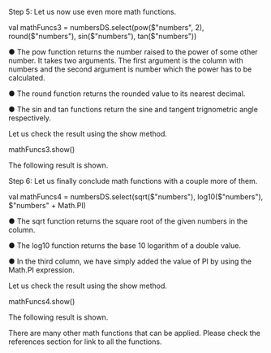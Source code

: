 

Step 5: Let us now use even more math functions.

val mathFuncs3 = numbersDS.select(pow($"numbers", 2), round($"numbers"), sin($"numbers"), tan($"numbers"))

●	The pow function returns the number raised to the power of some other number. It takes two arguments. The first argument is the column with numbers and the second argument is number which the power has to be calculated.

●	The round function returns the rounded value to its nearest decimal.

●	The sin and tan functions return the sine and tangent trignometric angle respectively.

Let us check the result using the show method.

 

mathFuncs3.show()

The following result is shown.

 

Step 6: Let us finally conclude math functions with a couple more of them.

val mathFuncs4 = numbersDS.select(sqrt($"numbers"), log10($"numbers"), $"numbers" + Math.PI)

●	The sqrt function returns the square root of the given numbers in the column.

●	The log10 function returns the base 10 logarithm of a double value.

●	In the third column, we have simply added the value of PI by using the Math.PI expression.

Let us check the result using the show method.

mathFuncs4.show()




The following result is shown.

 
There are many other math functions that can be applied. Please check the references section for link to all the functions.



